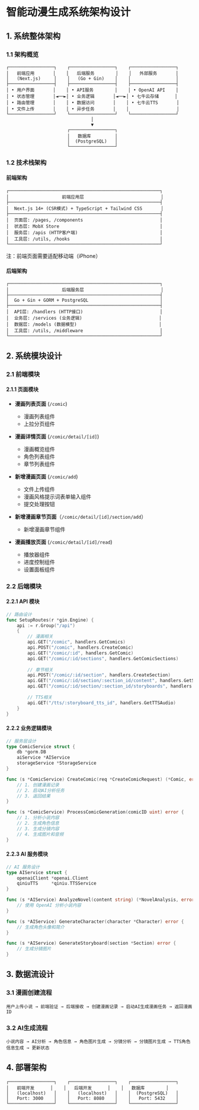 # 智能动漫生成系统架构设计

## 1. 系统整体架构

### 1.1 架构概览
```
┌─────────────────┐    ┌─────────────────┐    ┌─────────────────┐
│   前端应用       │    │   后端服务        │    │   外部服务       │
│   (Next.js)     │    │   (Go + Gin)    │    │                 │
├─────────────────┤    ├─────────────────┤    ├─────────────────┤
│ • 用户界面       │    │ • API服务        │    │ • OpenAI API    │
│ • 状态管理       │◄──►│ • 业务逻辑       │◄──►│ • 七牛云存储      │
│ • 路由管理       │    │ • 数据访问       │    │ • 七牛云TTS       │
│ • 文件上传       │    │ • 异步任务       │    │                  │
└─────────────────┘    └─────────────────┘    └─────────────────┘
                                │
                                ▼
                       ┌─────────────────┐
                       │   数据库         │
                       │  (PostgreSQL)   │
                       └─────────────────┘
```

### 1.2 技术栈架构

#### 前端架构
```
┌─────────────────────────────────────────────────────────┐
│                    前端应用层                             │
├─────────────────────────────────────────────────────────┤
│  Next.js 14+ (CSR模式) + TypeScript + Tailwind CSS       │
├─────────────────────────────────────────────────────────┤
│  页面层: /pages, /components                             │
│  状态层: MobX Store                                      │
│  服务层: /apis (HTTP客户端)                               │
│  工具层: /utils, /hooks                                  │
└─────────────────────────────────────────────────────────┘
```
注：前端页面需要适配移动端（iPhone）

#### 后端架构
```
┌─────────────────────────────────────────────────────────┐
│                    后端服务层                             │
├─────────────────────────────────────────────────────────┤
│  Go + Gin + GORM + PostgreSQL                           │
├─────────────────────────────────────────────────────────┤
│  API层: /handlers (HTTP接口)                             │
│  业务层: /services (业务逻辑)                             │
│  数据层: /models (数据模型)                               │
│  工具层: /utils, /middleware                             │
└─────────────────────────────────────────────────────────┘
```

## 2. 系统模块设计

### 2.1 前端模块

#### 2.1.1 页面模块
- **漫画列表页面** (`/comic`)
  - 漫画列表组件
  - 上拉分页组件

- **漫画详情页面** (`/comic/detail/[id]`)
  - 漫画概览组件
  - 角色列表组件
  - 章节列表组件

- **新增漫画页面** (`/comic/add`)
  - 文件上传组件
  - 漫画风格提示词表单输入组件
  - 提交处理按钮

- **新增漫画章节页面**（`/comic/detail/[id]/section/add`）
  - 新增漫画章节组件

- **漫画播放页面** (`/comic/detail/[id]/read`)
  - 播放器组件
  - 进度控制组件
  - 设置面板组件

### 2.2 后端模块

#### 2.2.1 API 模块
```go
// 路由设计
func SetupRoutes(r *gin.Engine) {
    api := r.Group("/api")
    {
        // 漫画相关
        api.GET("/comic", handlers.GetComics)
        api.POST("/comic", handlers.CreateComic)
        api.GET("/comic/:id", handlers.GetComic)
        api.GET("/comic/:id/sections", handlers.GetComicSections)
        
        // 章节相关
        api.POST("/comic/:id/section", handlers.CreateSection)
        api.GET("/comic/:id/section/:section_id/content", handlers.GetSectionContent)
        api.GET("/comic/:id/section/:section_id/storyboards", handlers.GetStoryboards)
        
        // TTS相关
        api.GET("/tts/:storyboard_tts_id", handlers.GetTTSAudio)
    }
}
```

#### 2.2.2 业务逻辑模块
```go
// 服务层设计
type ComicService struct {
    db *gorm.DB
    aiService *AIService
    storageService *StorageService
}

func (s *ComicService) CreateComic(req *CreateComicRequest) (*Comic, error) {
    // 1. 创建漫画记录
    // 2. 启动AI分析任务
    // 3. 返回结果
}

func (s *ComicService) ProcessComicGeneration(comicID uint) error {
    // 1. 分析小说内容
    // 2. 生成角色信息
    // 3. 生成分镜内容
    // 4. 生成图片和音频
}
```

#### 2.2.3 AI 服务模块
```go
// AI 服务设计
type AIService struct {
    openaiClient *openai.Client
    qiniuTTS     *qiniu.TTSService
}

func (s *AIService) AnalyzeNovel(content string) (*NovelAnalysis, error) {
    // 使用 OpenAI 分析小说内容
}

func (s *AIService) GenerateCharacter(character *Character) error {
    // 生成角色头像和简介
}

func (s *AIService) GenerateStoryboard(section *Section) error {
    // 生成分镜图片
}
```

## 3. 数据流设计

### 3.1 漫画创建流程
```
用户上传小说 → 前端验证 → 后端接收 → 创建漫画记录 → 启动AI生成漫画任务 → 返回漫画ID
```

### 3.2 AI生成流程
```
小说内容 → AI分析 → 角色信息 → 角色图片生成 → 分镜分析 → 分镜图片生成 → TTS角色信息生成 → 更新状态
```

## 4. 部署架构
```
┌─────────────────┐    ┌─────────────────┐    ┌─────────────────┐
│   前端开发      │    │   后端开发      │    │   数据库        │
│   (localhost)   │    │   (localhost)   │    │  (PostgreSQL)   │
│   Port: 3000    │    │   Port: 8080    │    │   Port: 5432    │
└─────────────────┘    └─────────────────┘    └─────────────────┘
```


